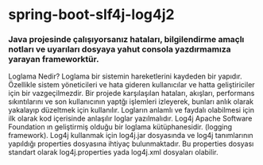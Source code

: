 # spring-boot-slf4j-log4j2

### Java projesinde çalışıyorsanız hataları, bilgilendirme amaçlı notları ve uyarıları dosyaya yahut consola yazdırmamıza yarayan frameworktür.
Loglama Nedir? Loglama bir sistemin hareketlerini kaydeden bir yapıdır. Özellikle sistem yöneticileri ve hata gideren kullanıcılar ve hatta geliştiriciler için bir vazgeçilmezdir. Bir projede karşılaşılan hataları, akışları, performans sıkıntılarını ve son kullanıcının yaptğı işlemleri izleyerek, bunları anlık olarak yakalayıp düzeltmek için kullanılır. Logların anlamlı ve faydalı olabilmesi için ilk olarak kod içerisinde anlaşılır loglar yazılmalıdır.
Log4j Apache Software Foundation ın geliştirmiş olduğu bir loglama kütüphanesidir. (logging framework). Log4j kullanmak için log4j.jar dosyasında ve log4j tanımlarının yapıldığı properties dosyasına ihtiyaç bulunmaktadır. Bu properties dosyası standart olarak log4j.properties  yada log4j.xml dosyaları olabilir.
